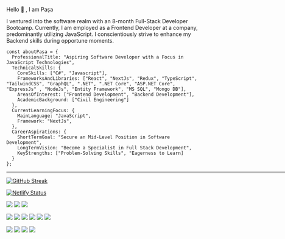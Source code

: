 Hello 👋 , I am Paşa

I ventured into the software realm with an 8-month Full-Stack Developer Bootcamp. Currently, I am employed as a Frontend Developer at a company, predominantly utilizing JavaScript. I conscientiously strive to enhance my Backend skills during opportune moments.

```
const aboutPasa = {
  ProfessionalTitle: "Aspiring Software Developer with a Focus in JavaScript Technologies",
  TechnicalSkills: {
    CoreSkills: ["C#", "Javascript"],
    FrameworksAndLibraries: ["React", "NextJs", "Redux", "TypeScript", "TailwindCSS", "GraphQL", ".NET", ".NET Core", "ASP.NET Core", "ExpressJs" , "NodeJs", "Entity Framework", "MS SQL", "Mongo DB"],
    AreasOfInterest: ["Frontend Development", "Backend Development"],
    AcademicBackground: ["Civil Engineering"]
  },
  CurrentLearningFocus: {
    MainLanguage: "JavaScript",
    Framework: "NextJs",
  },
  CareerAspirations: {
    ShortTermGoal: "Secure an Mid-Level Position in Software Development",
    LongTermVision: "Become a Specialist in Full Stack Development",
    KeyStrengths: ["Problem-Solving Skills", "Eagerness to Learn]
  }
};
```

<hr  width="850"/>



[![GitHub Streak](https://streak-stats.demolab.com/?user=pasaismihan)](https://git.io/streak-stats)

[![Netlify Status](https://api.netlify.com/api/v1/badges/f4801e8d-0c00-4da9-bfa6-db617ac0cee7/deploy-status)](https://app.netlify.com/sites/pasaismihan/deploys)



<p>
  <img src="https://img.shields.io/badge/JavaScript-323330?style=for-the-badge&logo=javascript&logoColor=F7DF1E" />
  <img src="https://img.shields.io/badge/C%23-239120?style=for-the-badge&logo=c-sharp&logoColor=white" />
  <img src="https://img.shields.io/badge/json-5E5C5C?style=for-the-badge&logo=json&logoColor=white" />
</p>
<p>
  <img src="https://img.shields.io/badge/Node.js-339933?style=for-the-badge&logo=nodedotjs&logoColor=white" />
  <img src="https://img.shields.io/badge/.NET-512BD4?style=for-the-badge&logo=dotnet&logoColor=white" />
  <img src="https://img.shields.io/badge/React-20232A?style=for-the-badge&logo=react&logoColor=61DAFB" />
  <img src="https://img.shields.io/badge/Bootstrap-563D7C?style=for-the-badge&logo=bootstrap&logoColor=white" />
  <img src="https://img.shields.io/badge/Tailwind_CSS-38B2AC?style=for-the-badge&logo=tailwind-css&logoColor=white" />
  <img src="https://img.shields.io/badge/next.js-000000?style=for-the-badge&logo=nextdotjs&logoColor=white" />
</p>
<p>
  <img src="https://img.shields.io/badge/MySQL-00000F?style=for-the-badge&logo=mysql&logoColor=white" />
  <img src="https://img.shields.io/badge/PostgreSQL-316192?style=for-the-badge&logo=postgresql&logoColor=white" />
  <img src="https://img.shields.io/badge/MongoDB-4EA94B?style=for-the-badge&logo=mongodb&logoColor=white" />
  <img src="https://img.shields.io/badge/SQLite-07405E?style=for-the-badge&logo=sqlite&logoColor=white" />
</p>



